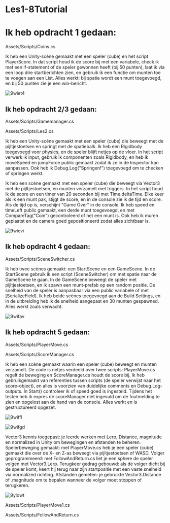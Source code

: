 # Les1-8Tutorial

# Ik heb opdracht 1 gedaan:
Assets/Scripts/Coins.cs

 Ik heb een Unity-scène gemaakt met een speler (cube) en het script PlayerScore. In dat script houd ik de score bij met een variabele, check ik met een if-statement of de speler gewonnen heeft (bij 50 punten), laat ik via een loop drie startberichten zien, en gebruik ik een functie om munten toe te voegen aan een List. Alles werkt: bij spatie wordt een munt toegevoegd, en bij 50 punten zie je een win-bericht.
 
![9wiet4](https://github.com/user-attachments/assets/81f7b8a1-e1e1-474f-8d65-ecb54fa42f0e)

## Ik heb opdracht 2/3 gedaan:
Assets/Scripts/Gamemanager.cs

Assets/Scripts/Les2.cs

Ik heb een Unity-scène gemaakt met een speler (cube) die beweegt met de pijltjestoetsen en springt met de spatiebalk. Ik heb een Rigidbody toegevoegd voor physics, en de speler blijft netjes op de vloer. In het script verwerk ik input, gebruik ik componenten zoals Rigidbody, en heb ik moveSpeed en jumpForce public gemaakt zodat ik ze in de Inspector kan aanpassen. Ook heb ik Debug.Log("Springen!") toegevoegd om te checken of springen werkt.

Ik heb een scène gemaakt met een speler (cube) die beweegt via Vector3 met de pijltjestoetsen, en munten verzamelt met triggers. In het script houd ik de score en een timer van 20 seconden bij met Time.deltaTime. Elke keer als ik een munt pak, stijgt de score, en in de console zie ik de tijd en score. Als de tijd op is, verschijnt "Game Over" in de console. Ik heb speed en timeLeft public gemaakt, een derde munt toegevoegd, en met CompareTag("Coin") gecontroleerd of het een munt is. Ook heb ik muren geplaatst en de camera goed gepositioneerd zodat alles zichtbaar is.

![9wievi](https://github.com/user-attachments/assets/729371a0-c776-4c98-8483-387ab5395beb)


## Ik heb opdracht 4 gedaan:
Assets/Scripts/SceneSwitcher.cs

Ik heb twee scènes gemaakt: een StartScene en een GameScene. In de StartScene gebruik ik een script (SceneSwitcher) om met spatie naar de GameScene te gaan. In de GameScene beweegt de speler met pijltjestoetsen, en ik spawn een munt-prefab op een random positie. De snelheid van de speler is aanpasbaar via een public variabele of met [SerializeField]. Ik heb beide scènes toegevoegd aan de Build Settings, en in de uitbreiding heb ik de snelheid aangepast en 30 munten gespawned. Alles werkt zoals verwacht.

![9wifav](https://github.com/user-attachments/assets/82df5077-8c2a-4ae2-84f6-72fe418a803b)


## Ik heb opdracht 5 gedaan:
Assets/Scripts/PlayerMove.cs

Assets/Scripts/ScoreManager.cs

Ik heb een scène gemaakt waarin een speler (cube) beweegt en munten verzamelt. De code is netjes verdeeld over twee scripts: PlayerMove.cs regelt de beweging en ScoreManager.cs houdt de score bij. Ik heb gebruikgemaakt van referenties tussen scripts (de speler verwijst naar het score-object), en alles is voorzien van duidelijke comments en Debug.Log-outputs. In Start() controleer ik of speed goed is ingesteld. Tijdens het testen heb ik expres de scoreManager niet ingevuld om de foutmelding te zien en opgelost aan de hand van de console. Alles werkt en is gestructureerd opgezet.

![9wiffl](https://github.com/user-attachments/assets/0d318056-8e83-4e6b-bf08-212cea001082)


 ![9wifgd](https://github.com/user-attachments/assets/1919d010-f073-46df-9e96-a1b02bf21fe2)



Vector3 kennis toegepast: je leerde werken met Lerp, Distance, magnitude en normalized in Unity om bewegingen en afstanden te beheren.
Spelerbeweging gemaakt: met PlayerMove.cs heb je een speler (cube) gemaakt die over de X- en Z-as beweegt via pijltjestoetsen of WASD.
Volger geprogrammeerd: met FollowAndReturn.cs liet je een sphere de speler volgen met Vector3.Lerp.
Terugkeer gedrag gebouwd: als de volger dicht bij de speler komt, keert hij terug naar zijn startpositie met een vaste snelheid via normalized richting.
Afstanden gemeten: je gebruikte Vector3.Distance of .magnitude om te bepalen wanneer de volger moet stoppen of terugkeren.


![9ylowt](https://github.com/user-attachments/assets/6dc51d5a-b6e3-44b5-b839-00d7539d0452)




Assets/Scripts/PlayerMove1.cs


Assets/Scripts/FollowAndReturn.cs



